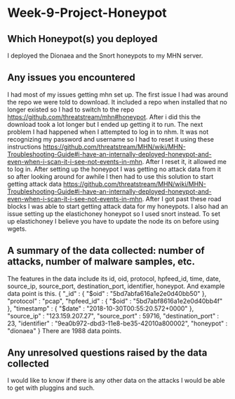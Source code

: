 # Week-9-Project-Honeypot

## Which Honeypot(s) you deployed
I deployed the Dionaea and the Snort honeypots to my MHN server.

## Any issues you encountered
I had most of my issues getting mhn set up. The first issue I had was around the repo we were told to download. It included a repo when installed that no longer existed so I had to switch to the repo https://github.com/threatstream/mhn#honeypot. After i did this the download took a lot longer but I ended up getting it to run. The next problem I had happened when I attempted to log in to nhm. It was not recognizing my password and username so I had to reset it using these instructions https://github.com/threatstream/MHN/wiki/MHN-Troubleshooting-Guide#i-have-an-internally-deployed-honeypot-and-even-when-i-scan-it-i-see-not-events-in-mhn. After I reset it, it allowed me to log in. After setting up the honeypot I was getting no attack data from it so after looking around for awhile I then had to use this solution to start getting attack data https://github.com/threatstream/MHN/wiki/MHN-Troubleshooting-Guide#i-have-an-internally-deployed-honeypot-and-even-when-i-scan-it-i-see-not-events-in-mhn. After I got past these road blocks I was able to start getting attack data for my honeypots. I also had an issue setting up the elastichoney honeypot so I used snort instead. To set up elastichoney I believe you have to update the node its on before using wgets.

## A summary of the data collected: number of attacks, number of malware samples, etc.
The features in the data include its id, oid, protocol, hpfeed_id, time, date, source_ip, source_port, destination_port, identifier, honeypot. And example data point is this.
{ "_id" : { "$oid" : "5bd7abfa616a1e2e0d40bb50" }, "protocol" : "pcap", "hpfeed_id" : { "$oid" : "5bd7abf8616a1e2e0d40bb4f" }, "timestamp" : { "$date" : "2018-10-30T00:55:20.572+0000" }, "source_ip" : "123.159.207.27", "source_port" : 59716, "destination_port" : 23, "identifier" : "9ea0b972-dbd3-11e8-be35-42010a800002", "honeypot" : "dionaea" }
There are 1988 data points.

## Any unresolved questions raised by the data collected
I would like to know if there is any other data on the attacks I would be able to get with pluggins and such.
